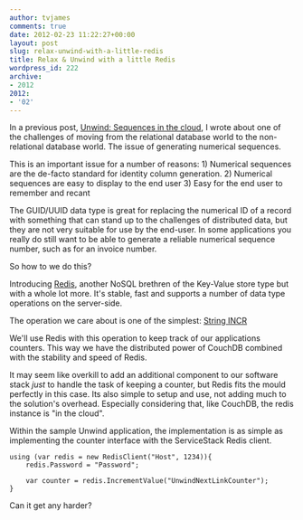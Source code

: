 ```yaml
---
author: tvjames
comments: true
date: 2012-02-23 11:22:27+00:00
layout: post
slug: relax-unwind-with-a-little-redis
title: Relax & Unwind with a little Redis
wordpress_id: 222
archive: 
- 2012
2012:
- '02'
---
```


In a previous post, [Unwind: Sequences in the cloud](http://www.thomasvjames.com/2011/10/unwind-sequences-in-the-cloud/), I wrote about one of the challenges of moving from the relational database world to the non-relational database world. The issue of generating numerical sequences.

This is an important issue for a number of reasons:
	1) Numerical sequences are the de-facto standard for identity column generation.
	2) Numerical sequences are easy to display to the end user
	3) Easy for the end user to remember and recant

The GUID/UUID data type is great for replacing the numerical ID of a record with something that can stand up to the challenges of distributed data, but they are not very suitable for use by the end-user. In some applications you really do still want to be able to generate a reliable numerical sequence number, such as for an invoice number.

So how to we do this?

Introducing [Redis](http://redis.io/), another NoSQL brethren of the Key-Value store type but with a whole lot more. It's stable, fast and supports a number of data type operations on the server-side.

The operation we care about is one of the simplest:
	[String INCR](http://redis.io/commands/incr)

We'll use Redis with this operation to keep track of our applications counters. This way we have the distributed power of CouchDB combined with the stability and speed of Redis.

It may seem like overkill to add an additional component to our software stack _just_ to handle the task of keeping a counter, but Redis fits the mould perfectly in this case. Its also simple to setup and use, not adding much to the solution's overhead. Especially considering that, like CouchDB, the redis instance is "in the cloud".

Within the sample Unwind application, the implementation is as simple as implementing the counter interface with the ServiceStack Redis client.

```
using (var redis = new RedisClient("Host", 1234)){
	redis.Password = "Password";

	var counter = redis.IncrementValue("UnwindNextLinkCounter");
}
```

Can it get any harder?
